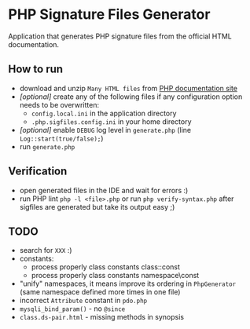 # PHP Signature Files Generator

Application that generates PHP signature files from the official HTML documentation.

## How to run

- download and unzip `Many HTML files` from [PHP documentation site](http://php.net/download-docs.php)
- *[optional]* create any of the following files if any configuration option needs to be overwritten:
    - `config.local.ini` in the application directory
    - `.php.sigfiles.config.ini` in your home directory
- *[optional]* enable `DEBUG` log level in `generate.php` (line `Log::start(true/false);`)
- run `generate.php`

## Verification
- open generated files in the IDE and wait for errors :)
- run PHP lint `php -l <file>.php` or run `php verify-syntax.php` after sigfiles are generated but take its output easy ;)

## TODO
- search for `XXX` :)
- constants:
    - process properly class constants class::const
    - process properly class constants namespace\const
- "unify" namespaces, it means improve its ordering in `PhpGenerator` (same namespace defined more times in one file)
- incorrect `Attribute` constant in `pdo.php`
- `mysqli_bind_param()` - no `@since`
- `class.ds-pair.html` - missing methods in synopsis

